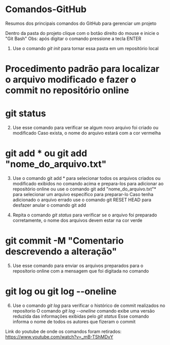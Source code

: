 # Comandos-GitHub
Resumos dos principais comandos do GitHub para gerenciar um projeto



Dentro da pasta do projeto clique com o botão direito do mouse e inicie o "Git Bash"
Obs: após digitar o comando pressione a tecla ENTER

1) Use o comando *git init* para tornar essa pasta em um repositório local

# Procedimento padrão para localizar o arquivo modificado e fazer o commit no repositório online

# git status
2) Use esse comando para verificar se algum novo arquivo foi criado ou modificado
Caso exista, o nome do arquivo estará com a cor vermelha

# git add * ou git add "nome_do_arquivo.txt"

3) Use o comando git add * para selecionar todos os arquivos criados ou modificado exibidos no comando acima e prepara-los para adicionar ao repositório online
ou use o comando git add "nome_do_arquivo.txt"* para selecionar um arquivo específico para preparar-lo
Caso tenha adicionado o arquivo errado use o comando git RESET HEAD para desfazer anular o comando git add

4) Repita o comando *git status* para verificar se o arquivo foi preparado corretamente, o nome dos arquivos devem estar na cor verde

# git commit -M "Comentario descrevendo a alteração"
5) Use esse comando para enviar os arquivos preparados para o reposítorio online com a mensagem que foi digitada no comando

# git log ou git log --oneline
6) Use o comando *git log* para verificar o histórico de commit realizados no reposítorio
O comando *git log --oneline* comando exibe uma versão reduzida das informações exibidas pelo *git status*
Esse comando informa o nome de todos os autores que fizeram o commit

Link do youtube de onde os comandos foram retirados: https://www.youtube.com/watch?v=_mB-TShMDvY
